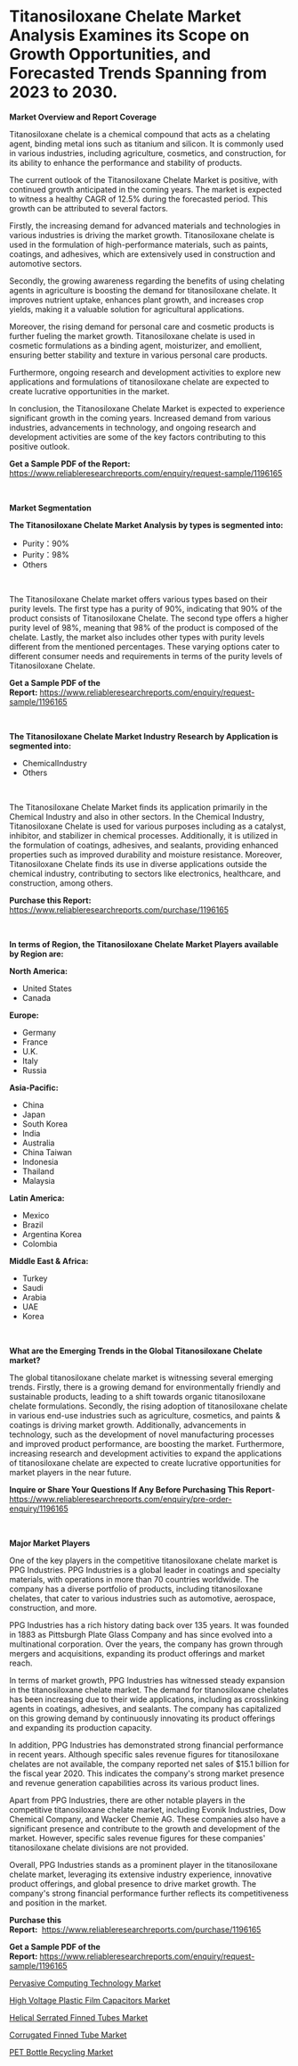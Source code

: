 <p><h1>Titanosiloxane Chelate Market Analysis Examines its Scope on Growth Opportunities, and Forecasted Trends Spanning from 2023 to 2030.</h1></p><p><strong>Market Overview and Report Coverage</strong></p>
<p><p>Titanosiloxane chelate is a chemical compound that acts as a chelating agent, binding metal ions such as titanium and silicon. It is commonly used in various industries, including agriculture, cosmetics, and construction, for its ability to enhance the performance and stability of products.</p><p>The current outlook of the Titanosiloxane Chelate Market is positive, with continued growth anticipated in the coming years. The market is expected to witness a healthy CAGR of 12.5% during the forecasted period. This growth can be attributed to several factors.</p><p>Firstly, the increasing demand for advanced materials and technologies in various industries is driving the market growth. Titanosiloxane chelate is used in the formulation of high-performance materials, such as paints, coatings, and adhesives, which are extensively used in construction and automotive sectors.</p><p>Secondly, the growing awareness regarding the benefits of using chelating agents in agriculture is boosting the demand for titanosiloxane chelate. It improves nutrient uptake, enhances plant growth, and increases crop yields, making it a valuable solution for agricultural applications.</p><p>Moreover, the rising demand for personal care and cosmetic products is further fueling the market growth. Titanosiloxane chelate is used in cosmetic formulations as a binding agent, moisturizer, and emollient, ensuring better stability and texture in various personal care products.</p><p>Furthermore, ongoing research and development activities to explore new applications and formulations of titanosiloxane chelate are expected to create lucrative opportunities in the market.</p><p>In conclusion, the Titanosiloxane Chelate Market is expected to experience significant growth in the coming years. Increased demand from various industries, advancements in technology, and ongoing research and development activities are some of the key factors contributing to this positive outlook.</p></p>
<p><strong>Get a Sample PDF of the Report:</strong> <a href="https://www.reliableresearchreports.com/enquiry/request-sample/1196165">https://www.reliableresearchreports.com/enquiry/request-sample/1196165</a></p>
<p>&nbsp;</p>
<p><strong>Market Segmentation</strong></p>
<p><strong>The Titanosiloxane Chelate Market Analysis by types is segmented into:</strong></p>
<p><ul><li>Purity：90%</li><li>Purity：98%</li><li>Others</li></ul></p>
<p>&nbsp;</p>
<p><p>The Titanosiloxane Chelate market offers various types based on their purity levels. The first type has a purity of 90%, indicating that 90% of the product consists of Titanosiloxane Chelate. The second type offers a higher purity level of 98%, meaning that 98% of the product is composed of the chelate. Lastly, the market also includes other types with purity levels different from the mentioned percentages. These varying options cater to different consumer needs and requirements in terms of the purity levels of Titanosiloxane Chelate.</p></p>
<p><strong>Get a Sample PDF of the Report:</strong>&nbsp;<a href="https://www.reliableresearchreports.com/enquiry/request-sample/1196165">https://www.reliableresearchreports.com/enquiry/request-sample/1196165</a></p>
<p>&nbsp;</p>
<p><strong>The Titanosiloxane Chelate Market Industry Research by Application is segmented into:</strong></p>
<p><ul><li>ChemicalIndustry</li><li>Others</li></ul></p>
<p>&nbsp;</p>
<p><p>The Titanosiloxane Chelate Market finds its application primarily in the Chemical Industry and also in other sectors. In the Chemical Industry, Titanosiloxane Chelate is used for various purposes including as a catalyst, inhibitor, and stabilizer in chemical processes. Additionally, it is utilized in the formulation of coatings, adhesives, and sealants, providing enhanced properties such as improved durability and moisture resistance. Moreover, Titanosiloxane Chelate finds its use in diverse applications outside the chemical industry, contributing to sectors like electronics, healthcare, and construction, among others.</p></p>
<p><strong>Purchase this Report:</strong>&nbsp; <a href="https://www.reliableresearchreports.com/purchase/1196165">https://www.reliableresearchreports.com/purchase/1196165</a></p>
<p>&nbsp;</p>
<p><strong>In terms of Region, the Titanosiloxane Chelate Market Players available by Region are:</strong></p>
<p>
    <p> <strong> North America: </strong>
        <ul>
            <li>United States</li>
            <li>Canada</li>
        </ul>
        </p> 
    <p> <strong> Europe: </strong>
        <ul>
            <li>Germany</li>
            <li>France</li>
            <li>U.K.</li>
            <li>Italy</li>
            <li>Russia</li>
        </ul>
        </p> 
    <p> <strong> Asia-Pacific: </strong>
        <ul>
            <li>China</li>
            <li>Japan</li>
            <li>South Korea</li>
            <li>India</li>
            <li>Australia</li>
            <li>China Taiwan</li>
            <li>Indonesia</li>
            <li>Thailand</li>
            <li>Malaysia</li>
        </ul>
        </p> 
    <p> <strong> Latin America: </strong>
        <ul>
            <li>Mexico</li>
            <li>Brazil</li>
            <li>Argentina Korea</li>
            <li>Colombia</li>
        </ul>
        </p> 
    <p> <strong> Middle East & Africa: </strong>
        <ul>
            <li>Turkey</li>
            <li>Saudi</li>
            <li>Arabia</li>
            <li>UAE</li>
            <li>Korea</li>
        </ul>
    </p>
    </p>
<p>&nbsp;</p>
<p><strong>What are the Emerging Trends in the Global Titanosiloxane Chelate market?</strong></p>
<p><p>The global titanosiloxane chelate market is witnessing several emerging trends. Firstly, there is a growing demand for environmentally friendly and sustainable products, leading to a shift towards organic titanosiloxane chelate formulations. Secondly, the rising adoption of titanosiloxane chelate in various end-use industries such as agriculture, cosmetics, and paints & coatings is driving market growth. Additionally, advancements in technology, such as the development of novel manufacturing processes and improved product performance, are boosting the market. Furthermore, increasing research and development activities to expand the applications of titanosiloxane chelate are expected to create lucrative opportunities for market players in the near future.</p></p>
<p><strong>Inquire or Share Your Questions If Any Before Purchasing This Report</strong>- <a href="https://www.reliableresearchreports.com/enquiry/pre-order-enquiry/1196165">https://www.reliableresearchreports.com/enquiry/pre-order-enquiry/1196165</a></p>
<p>&nbsp;</p>
<p><strong>Major Market Players</strong></p>
<p><p>One of the key players in the competitive titanosiloxane chelate market is PPG Industries. PPG Industries is a global leader in coatings and specialty materials, with operations in more than 70 countries worldwide. The company has a diverse portfolio of products, including titanosiloxane chelates, that cater to various industries such as automotive, aerospace, construction, and more.</p><p>PPG Industries has a rich history dating back over 135 years. It was founded in 1883 as Pittsburgh Plate Glass Company and has since evolved into a multinational corporation. Over the years, the company has grown through mergers and acquisitions, expanding its product offerings and market reach.</p><p>In terms of market growth, PPG Industries has witnessed steady expansion in the titanosiloxane chelate market. The demand for titanosiloxane chelates has been increasing due to their wide applications, including as crosslinking agents in coatings, adhesives, and sealants. The company has capitalized on this growing demand by continuously innovating its product offerings and expanding its production capacity.</p><p>In addition, PPG Industries has demonstrated strong financial performance in recent years. Although specific sales revenue figures for titanosiloxane chelates are not available, the company reported net sales of $15.1 billion for the fiscal year 2020. This indicates the company's strong market presence and revenue generation capabilities across its various product lines.</p><p>Apart from PPG Industries, there are other notable players in the competitive titanosiloxane chelate market, including Evonik Industries, Dow Chemical Company, and Wacker Chemie AG. These companies also have a significant presence and contribute to the growth and development of the market. However, specific sales revenue figures for these companies' titanosiloxane chelate divisions are not provided.</p><p>Overall, PPG Industries stands as a prominent player in the titanosiloxane chelate market, leveraging its extensive industry experience, innovative product offerings, and global presence to drive market growth. The company's strong financial performance further reflects its competitiveness and position in the market.</p></p>
<p><strong>Purchase this Report:</strong>&nbsp;&nbsp;<a href="https://www.reliableresearchreports.com/purchase/1196165">https://www.reliableresearchreports.com/purchase/1196165</a></p>
<p></p>
<p><strong>Get a Sample PDF of the Report:</strong>&nbsp;<a href="https://www.reliableresearchreports.com/enquiry/request-sample/1196165">https://www.reliableresearchreports.com/enquiry/request-sample/1196165</a></p>
<p><p><a href="https://medium.com/@adityalohrp23/pervasive-computing-technology-market-size-cagr-trends-2024-2030-338b508d18ba">Pervasive Computing Technology Market</a></p><p><a href="https://www.linkedin.com/pulse/high-voltage-plastic-film-capacitors-market-challenges-opportunities-li40e/">High Voltage Plastic Film Capacitors Market</a></p><p><a href="https://www.linkedin.com/pulse/decoding-helical-serrated-finned-tubes-market-deep-dive-wxbqe/">Helical Serrated Finned Tubes Market</a></p><p><a href="https://www.linkedin.com/pulse/corrugated-finned-tube-market-research-report-provides-thorough-i3mne/">Corrugated Finned Tube Market</a></p><p><a href="https://medium.com/@mahimohanrp23/pet-bottle-recycling-market-size-cagr-trends-2024-2030-51caba9964bf">PET Bottle Recycling Market</a></p></p>